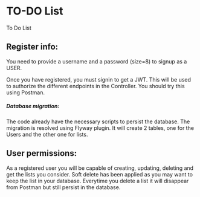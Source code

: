 # TO-DO List

To Do List

## Register info:

You need to provide a username and a password (size=8) to signup as a USER.

Once you have registered, you must signin to get a JWT. This will be used to authorize the different endpoints in the Controller.
You should try this using Postman.

##### Database migration:

The code already have the necessary scripts to persist the database.
The migration is resolved using Flyway plugin. It will create 2 tables, one for the Users and the other one for lists.

## User permissions:

As a registered user you will be capable of creating, updating, deleting and get the lists you consider.
Soft delete has been applied as you may want to keep the list in your database. Everytime you delete a list it will disappear from Postman but still persist in the database.



